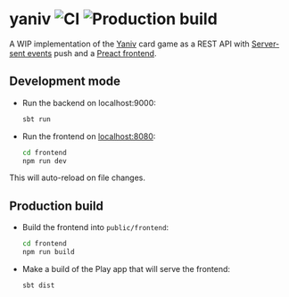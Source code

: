 # yaniv ![CI](https://github.com/maxfriedrich/yaniv/workflows/CI/badge.svg) ![Production build](https://github.com/maxfriedrich/yaniv/workflows/Production%20build/badge.svg)

A WIP implementation of the [Yaniv](https://en.wikipedia.org/wiki/Yaniv_(card_game)) card game
as a REST API with [Server-sent events](https://en.wikipedia.org/wiki/Server-sent_events) push
and a [Preact frontend](frontend).

## Development mode

- Run the backend on localhost:9000:
  
  ```bash
  sbt run
  ```

- Run the frontend on [localhost:8080](http://localhost:8080):
  
  ```bash
  cd frontend
  npm run dev
  ```

This will auto-reload on file changes.

## Production build

- Build the frontend into `public/frontend`:
  
  ```bash
  cd frontend
  npm run build
  ```

- Make a build of the Play app that will serve the frontend:

  ```bash
  sbt dist
  ```
